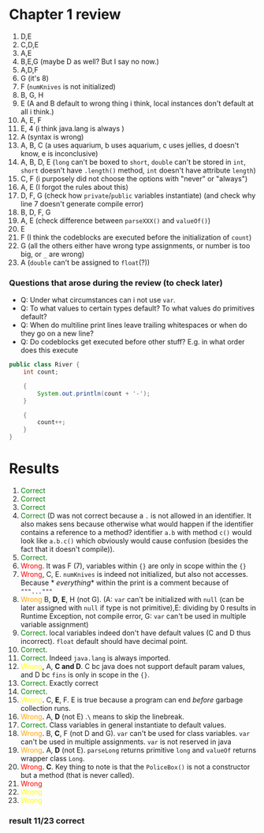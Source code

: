 # Chapter 1 review

1. D,E
2. C,D,E
3. A,E
4. B,E,G (maybe D as well? But I say no now.)
5. A,D,F
6. G (it's 8)
7. F (`numKnives` is not initialized)
8. B, G, H
9. E (A and B default to wrong thing i think, local instances don't default at all i think.)
10. A, E, F
11. E, 4 (i think java.lang is always )
12. A (syntax is wrong)
13. A, B, C (a uses aquarium, b uses aquarium, c uses jellies, d doesn't know, e is inconclusive)
14. A, B, D, E (`long` can't be boxed to `short`, `double` can't be stored in `int`, `short` doesn't have `.length()`
    method, `int` doesn't have attribute `length`)
15. C, F (i purposely did not choose the options with "never" or "always")
16. A, E (I forgot the rules about this)
17. D, F, G (check how `private`/`public` variables instantiate) (and check why line 7 doesn't generate compile error)
18. B, D, F, G
19. A, E (check difference between `parseXXX()` and `valueOf()`)
20. E
21. F (I think the codeblocks are executed before the initialization of `count`)
22. G (all the others either have wrong type assignments, or number is too big, or `_` are wrong)
23. A (`double` can't be assigned to `float`(?))

### Questions that arose during the review (to check later)

- Q: Under what circumstances can i not use `var`.
- Q: To what values to certain types default? To what values do primitives default?
- Q: When do multiline print lines leave trailing whitespaces or when do they go on a new line?
- Q: Do codeblocks get executed before other stuff? E.g. in what order does this execute

```java
public class River {
    int count;

    {
        System.out.println(count + '-');
    }

    {
        count++;
    }
}
```

# Results

1. <span style="color:green;">Correct</span>
2. <span style="color:green;">Correct</span>
3. <span style="color:green;">Correct</span>
4. <span style="color:green;">Correct</span> (D was not correct because a `.` is not allowed in an identifier. It also
   makes sens because otherwise what
   would happen if the identifier contains a reference to a method? identifier `a.b` with method `c()` would look
   like `a.b.c()` which obviously would cause confusion (besides the fact that it doesn't compile)).
5. <span style="color:green;">Correct</span>.
6. <span style="color:red;">Wrong</span>. It was F (7), variables within `{}` are only in scope within the `{}`
7. <span style="color:red;">Wrong</span>, C, E. `numKnives` is indeed not initialized, but also not accesses. Because *
   *everything** within the print is
   a comment because of `"""..."""`
8. <span style="color:orange;">Wrong</span> B, **D**, **E**, H (not G). (A: `var` can't be initialized with `null` (can
   be
   later assigned with `null` if
   type is not primitive),E: dividing by 0 results in Runtime Exception, not compile error, G: `var` can't be used in
   multiple variable assignment)
9. <span style="color:green;">Correct</span>. local variables indeed don't have default values (C and D thus
   incorrect). `float` default should have decimal point.
10. <span style="color:green;">Correct</span>.
11. <span style="color:green;">Correct</span>. Indeed `java.lang` is always imported.
12. <span style="color:yellow;">Wrong</span>, A, **C and D**. C bc java does not support default param values, and D
    bc `fins` is only in scope in the `{}`.
13. <span style="color:green;">Correct</span>. Exactly correct
14. <span style="color:green;">Correct</span>.
15. <span style="color:yellow;">Wrong</span>. C, **E**, F. E is true because a program can end _before_ garbage
    collection runs.
16. <span style="color:orange;">Wrong</span>. A, **D** (not E) .`\` means to skip the linebreak.
17. <span style="color:green;">Correct</span>. Class variables in general instantiate to default values.
18. <span style="color:orange;">Wrong</span>. B, **C**, F (not D and G). `var` can't be used for class variables. `var`
    can't be used in multiple assignments. `var` is not reserved in java
19. <span style="color:orange;">Wrong</span>. A, **D** (not E). `parseLong` returns primitive `long` and `valueOf`
    returns wrapper class `Long`.
20. <span style="color:red;">Wrong</span>. **C**. Key thing to note is that the `PoliceBox()` is not a constructor but a
    method (that is never called).
21. <span style="color:red;">Wrong</span>
22. <span style="color:yellow;">Wrong</span>
23. <span style="color:yellow;">Wrong</span>


### result 11/23 correct